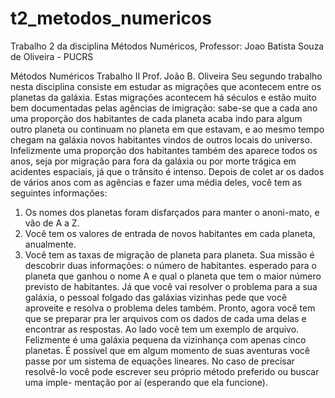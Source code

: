 # t2_metodos_numericos
Trabalho 2 da disciplina Métodos Numéricos, Professor: Joao Batista Souza de Oliveira - PUCRS

Métodos Numéricos
Trabalho II
Prof. João B. Oliveira
Seu segundo trabalho nesta disciplina consiste em estudar as migrações que acontecem entre os
planetas da galáxia. Estas migrações acontecem há séculos e estão muito bem documentadas pelas
agências de imigração: sabe-se que a cada ano uma proporção dos habitantes de cada planeta
acaba indo para algum outro planeta ou continuam no planeta em que estavam, e ao mesmo
tempo chegam na galáxia novos habitantes vindos de outros locais do universo. Infelizmente uma
proporção dos habitantes também des aparece todos os anos, seja por migração para fora da galáxia
ou por morte trágica em acidentes espaciais, já que o trânsito é intenso.
Depois de colet ar os dados de vários anos com as agências e fazer
uma média deles, você tem as seguintes informações:
1. Os nomes dos planetas foram disfarçados para manter o anoni-mato, e vão de A a Z.
2. Você tem os valores de entrada de novos habitantes em cada planeta, anualmente.
3. Você tem as taxas de migração de planeta para planeta.
Sua missão é descobrir duas informações: o número de habitantes.
esperado para o planeta que ganhou o nome A e qual o planeta que
tem o maior número previsto de habitantes.
Já que você vai resolver o problema para a sua galáxia, o pessoal
folgado das galáxias vizinhas pede que você aproveite e resolva o
problema deles também. Pronto, agora você tem que se preparar pra
ler arquivos com os dados de cada uma delas e encontrar as respostas.
Ao lado você tem um exemplo de arquivo. Felizmente é uma galáxia
pequena da vizinhança com apenas cinco planetas.
É possível que em algum momento de suas aventuras você passe por
um sistema de equações lineares. No caso de precisar resolvê-lo você
pode escrever seu próprio método preferido ou buscar uma imple-
mentação por aí (esperando que ela funcione).
